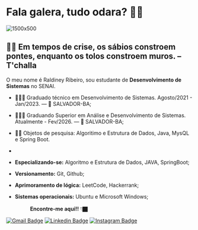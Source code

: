 
# Fala galera, tudo odara? 👋🏿 
![1500x500](https://user-images.githubusercontent.com/64384382/114404388-078f1680-9b7c-11eb-871f-990606ca2e61.jpg)
##  🧘🏿‍ Em tempos de crise, os sábios constroem pontes, enquanto os tolos constroem muros. – T'challa 


O meu nome é Raldiney Ribeiro, sou estudante de **Desenvolvimento de Sistemas** no SENAI.


- 👨🏿‍🏫 Graduado técnico em Desenvolvimento de Sistemas. Agosto/2021 - Jan/2023. — 📍 SALVADOR-BA;
- 👨🏿‍💼 Graduando Superior em Análise e Desenvolvimento de Sistemas. Atualmente - Fev/2026. — 📍 SALVADOR-BA;
- ✍🏿 Objetos de pesquisa: Algoritimo e Estrutura de Dados, Java, MysQL e Spring Boot.
- 
- **Especializando-se:** Algoritmo e Estrutura de Dados, JAVA, SpringBoot;
- **Versionamento:** Git, Github;
- **Aprimoramento de lógica:** LeetCode, Hackerrank;

- **Sistemas operacionais:** Ubuntu e Microsoft Windows;




ㅤㅤㅤㅤㅤ**Encontre-me aqui!!**  👇🏿

[![Gmail Badge](https://img.shields.io/badge/-raldiney.santos@ba.estudante.senai.br-DEB887?style=flat-square&logo=Gmail&logoColor=white&link=mailto:raldiney.santos@ba.estudante.senai.br)](mailto:raldiney.santos@ba.estudante.senai.br)
[![Linkedin Badge](https://img.shields.io/badge/-LinkedIn-CD853F?style=flat-square&logo=Linkedin&logoColor=white&link=https://www.linkedin.com/in/raldineyr/)](https://www.linkedin.com/in/raldineyr/) [![Instagram Badge](https://img.shields.io/badge/-Instagram-A0522D?style=flat-square&logo=Instagram&logoColor=white&link=https://www.instagram.com/akin.oluwafemi/)](https://www.instagram.com/akin.oluwafemi/)











